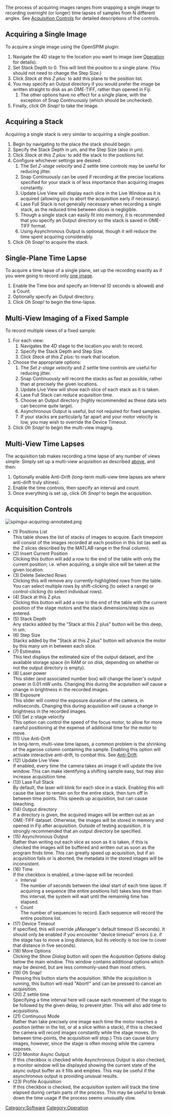 The process of acquiring images ranges from snapping a single image to
recording overnight (or longer) time lapses of samples from N different
angles. See [Acquisition Controls](#Acquisition_Controls "wikilink") for
detailed descriptions of the controls.

## Acquiring a Single Image

To acquire a single image using the OpenSPIM plugin:

1.  Navigate the 4D stage to the location you want to image (see
    [Operation](Operation "wikilink") for details).
2.  Set Stack Depth to 0. This will limit the position to a single
    plane. (You should not need to change the Step Size.)
3.  Click *Stack at this Z plus:* to add this plane to the position
    list.
4.  You may specify an Output directory if you would prefer the image be
    written straight to disk as an OME-TIFF, rather than opened in Fiji.
    1.  The other options have no effect for a single plane, with the
        exception of Snap Continuously (which should be unchecked).
5.  Finally, click *Oh Snap\!* to take the image.

## Acquiring a Stack

Acquiring a single stack is very similar to acquiring a single position.

1.  Begin by navigating to the place the stack should begin.
2.  Specify the Stack Depth in μm, and the Step Size (also in μm).
3.  Click *Stack at this Z plus:* to add the stack to the positions
    list.
4.  Configure whichever settings are desired:
    1.  The *Set Z-stage velocity* and Z settle time controls may be
        useful for reducing jitter.
    2.  Snap Continuously can be used if recording at the precise
        locations specified for your stack is of less importance than
        acquiring images constantly.
    3.  Update Live View will display each slice in the Live Window as
        it is acquired (allowing you to abort the acquisition early if
        necessary).
    4.  Lase Full Stack is not generally necessary when recording a
        single stack, as the reduced time between slices is negligible.
    5.  Though a single stack can easily fit into memory, it is
        recommended that you specify an Output directory so the stack is
        saved in OME-TIFF format.
    6.  Using Asynchronous Output is optional, though it will reduce the
        time spent acquiring considerably.
5.  Click *Oh Snap\!* to acquire the stack.

## Single-Plane Time Lapse

To acquire a time lapse of a single plane, set up the recording exactly
as if you were going to record only [one
image](#Acquiring_a_Single_Image "wikilink").

1.  Enable the Time box and specify an Interval (0 seconds is allowed)
    and a Count.
2.  Optionally specify an Output directory.
3.  Click *Oh Snap\!* to begin the time-lapse.

## Multi-View Imaging of a Fixed Sample

To record multiple views of a fixed sample:

1.  For each view:
    1.  Navigates the 4D stage to the location you wish to record.
    2.  Specify the Stack Depth and Step Size.
    3.  Click *Stack at this Z plus:* to mark that location.
2.  Choose the appropriate options:
    1.  The *Set z-stage velocity* and Z settle time controls are useful
        for reducing jitter.
    2.  Snap Continuously will record the stacks as fast as possible,
        rather than at precisely the given locations.
    3.  Update Live View will show each slice of each stack as it is
        taken.
    4.  Lase Full Stack can reduce acquisition time.
    5.  Choose an Output directory (highly recommended as these data
        sets can become quite large).
    6.  Asynchronous Output is useful, but not required for fixed
        samples.
    7.  If your stacks are particularly far apart and your motor
        velocity is low, you may wish to override the Device Timeout.
3.  Click *Oh Snap\!* to begin the multi-view imaging.

## Multi-View Time Lapses

The acquisition tab makes recording a time lapse of any number of views
simple: Simply set up a multi-view acquisition as described
[above](#Multi-View_Imaging_of_a_Fixed_Sample "wikilink"), and then:

1.  Optionally enable Anti-Drift (long-term multi-view time lapses are
    where anti-drift truly shines).
2.  Enable the time controls, then specify an interval and count.
3.  Once everything is set up, click *Oh Snap\!* to begin the
    acquisition.

## Acquisition Controls

![spimgui-acquiring-annotated.png](spimgui-acquiring-annotated.png
"spimgui-acquiring-annotated.png")

  - (1) Positions List  
    This table shows the list of stacks of images to acquire. Each
    timepoint will consist of the images recorded at each position in
    this list (as well as the Z slices described by the MATLAB range in
    the final column).
  - (2) Insert Current Position  
    Clicking this button will add a row to the end of the table with
    only the current position; i.e. when acquiring, a single slice will
    be taken at the given location.
  - (3) Delete Selected Rows  
    Clicking this will remove any currently-highlighted rows from the
    table. You can select multiple rows by shift-clicking (to select a
    range) or control-clicking (to select individual rows).
  - (4) Stack at this Z plus  
    Clicking this button will add a row to the end of the table with the
    current position of the stage motors and the stack dimensions/step
    size as entered.
  - (5) Stack Depth  
    Any stacks added by the "Stack at this Z plus" button will be this
    deep, in um.
  - (6) Step Size  
    Stacks added by the "Stack at this Z plus" button will advance the
    motor by this many um in between each slice.
  - (7) Estimates  
    This text displays the estimated size of the output dataset, and the
    available storage space (in RAM or on disk, depending on whether or
    not the output directory is empty).
  - (8) Laser power  
    This slider (and associated number box) will change the laser's
    output power in 0.01 mW units. Changing this during the acquisition
    *will* cause a change in brightness in the recorded images.
  - (9) Exposure  
    This slider will control the exposure duration of the camera, in
    milliseconds. Changing this during acquisition *will* cause a change
    in brightness in the recorded images.
  - (10) Set z-stage velocity  
    This option can control the speed of the focus motor, to allow for
    more careful positioning at the expense of additional time for the
    motor to move.
  - (11) Use Anti-Drift  
    In long-term, multi-view time lapses, a common problem is the
    shrinking of the agarose column containing the sample. Enabling this
    option will activate interactive anti-drift, to combat this. See
    [Anti-Drift](Anti-Drift "wikilink").
  - (12) Update Live View  
    If enabled, every time the camera takes an image it will update the
    live window. This can make identifying a shifting sample easy, but
    may also increase acquisition time.
  - (13) Lase Full Stack  
    By default, the laser will blink for each slice in a stack. Enabling
    this will cause the laser to remain on for the entire stack, then
    turn off in between time points. This speeds up acquisition, but can
    cause bleaching.
  - (14) Output directory  
    If a directory is given, the acquired images will be written out as
    an OME-TIFF dataset. Otherwise, the images will be stored in memory
    and opened in Fiji after acquisition. Outside of testing
    acquisition, it is strongly recommended that an output directory be
    specified.
  - (15) Asynchronous Output  
    Rather than writing out each slice as soon as it is taken, if this
    is checked the images will be buffered and written out as soon as
    the program finds time. This can greatly speed up acquisition, but
    if an acquisition fails or is aborted, the metadata in the stored
    images will be inconsistent.
  - (16) Time  
    If the checkbox is enabled, a time-lapse will be recorded.
      - Interval  
        The number of seconds between the ideal start of each time
        lapse. If acquiring a sequence (the entire positions list) takes
        less time than this interval, the system will wait until the
        remaining time has elapsed.
      - Count  
        The number of sequences to record. Each sequence will record the
        entire positions list.
  - (17) Device Timeout  
    If specified, this will override µManager's default timeout (5
    seconds). It should only be enabled if you encounter "device
    timeout" errors (i.e. if the stage has to move a long distance, but
    its velocity is too low to cover that distance in five seconds).
  - (18) More Options  
    Clicking the *Show Dialog* button will open the Acquisition Options
    dialog below the main window. This window contains additional
    options which may be desired, but are less commonly-used than most
    others.
  - (19) Oh Snap\!  
    Pressing this button starts the acquisition. While the acquisition
    is running, this button will read "Abort\!" and can be pressed to
    cancel an acquisition.
  - (20) Z settle time  
    Specifying a time interval here will cause each movement of the
    stage to be followed by the given delay, to prevent jitter. This
    will also add time to acquisitions.
  - (21) Continuous Mode  
    Rather than take precisely one image each time the motor reaches a
    position (either in the list, or at a slice within a stack), if this
    is checked the camera will record images constantly while the stage
    moves. (In between time-points, the acquisition will stop.) This can
    cause blurry images, however, since the stage is often moving while
    the camera exposes.
  - (22) Monitor Async Output  
    If this checkbox is checked while Asynchronous Output is also
    checked, a monitor window will be displayed showing the current
    state of the async output buffer as it fills and empties. This may
    be useful if the asynchronous output is providing unusual results.
  - (23) Profile Acquisition  
    If this checkbox is checked, the acquisition system will track the
    time elapsed during certain parts of the process. This may be useful
    to break down the time usage if the process seems unusually slow.

[Category:Software](Category:Software "wikilink")
[Category:Operation](Category:Operation "wikilink")
